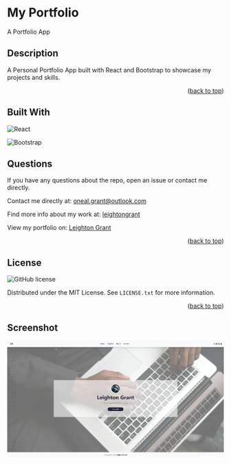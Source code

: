 <a name="readme-top"></a>

# My Portfolio

A Portfolio App

## Description

A Personal Portfolio App built with React and Bootstrap to showcase my projects and skills.

<p align="right">(<a href="#readme-top">back to top</a>)</p>

## Built With

![React](https://img.shields.io/badge/-React.Js-61DAFB?logo=react&logoColor=white&style=for-the-badge)

![Bootstrap](https://img.shields.io/badge/-Bootstrap-8a00f5?logo=bootstrap&logoColor=white&style=for-the-badge)

## Questions

If you have any questions about the repo, open an issue or contact me directly.

Contact me directly at: oneal.grant@outlook.com

Find more info about my work at: [leightongrant](https://github.com/leightongrant/)

View my portfolio on: [Leighton Grant](https://leightongrant.me)

<p align="right">(<a href="#readme-top">back to top</a>)</p>

## License

![GitHub license](https://img.shields.io/badge/license-MIT-blue.svg)

Distributed under the MIT License. See `LICENSE.txt` for more information.

<p align="right">(<a href="#readme-top">back to top</a>)</p>

## Screenshot

![screenshot](/src/assets/screenshot.webp)
